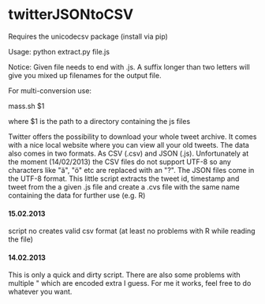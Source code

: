 twitterJSONtoCSV
================

Requires the unicodecsv package (install via pip)

Usage: python extract.py file.js

Notice: Given file needs to end with .js. A suffix longer than two letters will give you mixed up filenames for the output file.

For multi-conversion use:

mass.sh $1

where $1 is the path to a directory containing the js files



Twitter offers the possibility to download your whole tweet archive. It comes with a nice local website where you can view all your old tweets. The data also comes in two formats. As CSV (.csv) and JSON (.js). Unfortunately at the moment (14/02/2013) the CSV files do not support UTF-8 so any characters like "ä", "ö" etc are replaced with an "?". The JSON files come in the UTF-8 format. This little script extracts the tweet id, timestamp and tweet from the a given .js file and create a .cvs file with the same name containing the data for further use (e.g. R)


#### 15.02.2013 ####
script no creates valid csv format (at least no problems with R while reading the file)

#### 14.02.2013 ####
This is only a quick and dirty script. There are also some problems with multiple " which are encoded extra I guess. For me it works, feel free to do whatever you want.
